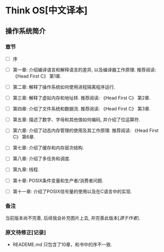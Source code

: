 Think OS[中文译本]
========
操作系统简介
-----------------------------------------


### 章节


- [ ] 序

- [ ] 第一章: 介绍编译语言和解释语言的差异, 以及编译器工作原理.
推荐阅读: 《Head First C》 第1章.

- [ ] 第二章: 解释了操作系统如何使用进程隔离程序运行.

- [ ] 第三章: 解释了虚拟内存和地址转. 推荐阅读: 《Head First C》 第2章.

- [ ] 第四章: 介绍了文件系统和数据流. 推荐阅读: 《Head First C》 第3章.

- [ ] 第五章: 描述了数字、字母和其他值如何编码, 并介绍了位运算符.

- [ ] 第六章: 介绍了动态内存管理的使用及其工作原理. 推荐阅读: 《Head First C》 第6章.

- [ ] 第七章: 介绍了缓存和内存层次结构.

- [ ] 第八章: 介绍了多任务和调度.

- [ ] 第九章: 线程.

- [ ] 第十章: POSIX条件变量和生产者/消费者问题.

- [ ] 第十一章: 介绍了POSIX信号量的使用以及在C语言中的实现.

### 备注

当前版本尚不完善, 后续我会补充图片上去, 并完善此版本[*源于作者*].


### 原文待修正[记录]

- READEME.md 只包含了10章，和书中的序不一致.
